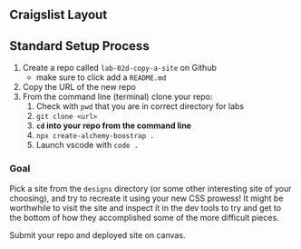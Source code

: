 ## Craigslist Layout

## Standard Setup Process

1. Create a repo called `lab-02d-copy-a-site` on Github
    - make sure to click add a `README.md`
1. Copy the URL of the new repo
1. From the command line (terminal) clone your repo:
    1. Check with `pwd` that you are in correct directory for labs
    1. `git clone <url>`
    1. **`cd` into your repo from the command line**
    1. `npx create-alchemy-boostrap .`
    1. Launch vscode with `code .`


### Goal

Pick a site from the `designs` directory (or some other interesting site of your choosing), and try to recreate it using your new CSS prowess! It might be worthwhile to visit the site and inspect it in the dev tools to try and get to the bottom of how they accomplished some of the more difficult pieces.

Submit your repo and deployed site on canvas.